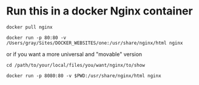 # Run this in a docker Nginx container

```
docker pull nginx

docker run -p 80:80 -v /Users/gray/Sites/DOCKER_WEBSITES/one:/usr/share/nginx/html nginx

```

or if you want a more universal and "movable" version

```
cd /path/to/your/local/files/you/want/nginx/to/show

docker run -p 8080:80 -v $PWD:/usr/share/nginx/html nginx

```


